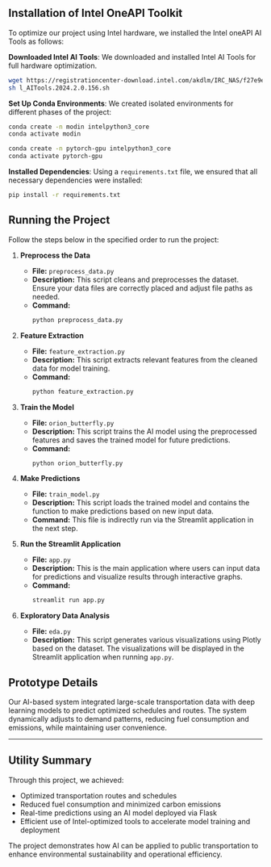 ## Installation of Intel OneAPI Toolkit

To optimize our project using Intel hardware, we installed the Intel oneAPI AI Tools as follows:

**Downloaded Intel AI Tools**:
   We downloaded and installed Intel AI Tools for full hardware optimization.
   ```bash
   wget https://registrationcenter-download.intel.com/akdlm/IRC_NAS/f27e9e0e-ec27-4024-a4bf-b30c48c99564/l_AITools.2024.2.0.156.sh
   sh l_AITools.2024.2.0.156.sh
   ```

**Set Up Conda Environments**:
   We created isolated environments for different phases of the project:
   ```bash
   conda create -n modin intelpython3_core
   conda activate modin
   ```

   ```bash
   conda create -n pytorch-gpu intelpython3_core
   conda activate pytorch-gpu
   ```

**Installed Dependencies**:
   Using a `requirements.txt` file, we ensured that all necessary dependencies were installed:
   ```bash
   pip install -r requirements.txt
   ```

## Running the Project
Follow the steps below in the specified order to run the project:

1. **Preprocess the Data**
   - **File:** `preprocess_data.py`
   - **Description:** This script cleans and preprocesses the dataset. Ensure your data files are correctly placed and adjust file paths as needed.
   - **Command:** 
     ```bash
     python preprocess_data.py
     ```

2. **Feature Extraction**
   - **File:** `feature_extraction.py`
   - **Description:** This script extracts relevant features from the cleaned data for model training.
   - **Command:** 
     ```bash
     python feature_extraction.py
     ```

3. **Train the Model**
   - **File:** `orion_butterfly.py`
   - **Description:** This script trains the AI model using the preprocessed features and saves the trained model for future predictions.
   - **Command:** 
     ```bash
     python orion_butterfly.py
     ```

4. **Make Predictions**
   - **File:** `train_model.py`
   - **Description:** This script loads the trained model and contains the function to make predictions based on new input data.
   - **Command:** This file is indirectly run via the Streamlit application in the next step.

5. **Run the Streamlit Application**
   - **File:** `app.py`
   - **Description:** This is the main application where users can input data for predictions and visualize results through interactive graphs.
   - **Command:** 
     ```bash
     streamlit run app.py
     ```

6. **Exploratory Data Analysis**
   - **File:** `eda.py`
   - **Description:** This script generates various visualizations using Plotly based on the dataset. The visualizations will be displayed in the Streamlit application when running `app.py`.

## Prototype Details

Our AI-based system integrated large-scale transportation data with deep learning models to predict optimized schedules and routes. The system dynamically adjusts to demand patterns, reducing fuel consumption and emissions, while maintaining user convenience.

---

## Utility Summary

Through this project, we achieved:

- Optimized transportation routes and schedules
- Reduced fuel consumption and minimized carbon emissions
- Real-time predictions using an AI model deployed via Flask
- Efficient use of Intel-optimized tools to accelerate model training and deployment

The project demonstrates how AI can be applied to public transportation to enhance environmental sustainability and operational efficiency.
